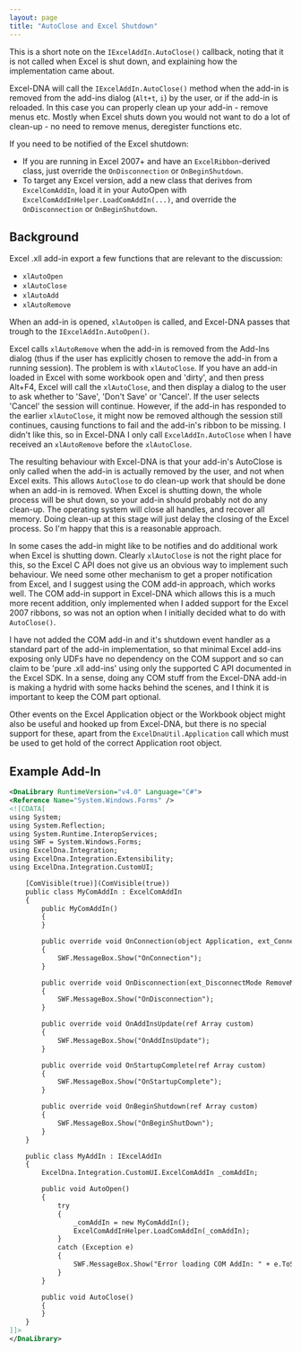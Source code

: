 ```yaml
---
layout: page
title: "AutoClose and Excel Shutdown"
---
```

This is a short note on the `IExcelAddIn.AutoClose()` callback, noting that it is not called when Excel is shut down, and explaining how the implementation came about.

Excel-DNA will call the `IExcelAddIn.AutoClose()` method when the add-in is removed from the add-ins dialog (`Alt+t`, `i`) by the user, or if the add-in is reloaded. In this case you can properly clean up your add-in - remove menus etc. Mostly when Excel shuts down you would not want to do a lot of clean-up - no need to remove menus, deregister functions etc.

If you need to be notified of the Excel shutdown:
- If you are running in Excel 2007+ and have an `ExcelRibbon`-derived
class, just override the `OnDisconnection` or `OnBeginShutdown`.
- To target any Excel version, add a new class that derives from `ExcelComAddIn`, load it in your AutoOpen with `ExcelComAddInHelper.LoadComAddIn(...)`, and override the `OnDisconnection` or `OnBeginShutdown`.

## Background

Excel .xll add-in export a few functions that are relevant to the discussion:
- `xlAutoOpen`
- `xlAutoClose`
- `xlAutoAdd`
- `xlAutoRemove`

When an add-in is opened, `xlAutoOpen` is called, and Excel-DNA passes that trough to the `IExcelAddIn.AutoOpen()`.

Excel calls `xlAutoRemove` when the add-in is removed from the Add-Ins dialog (thus if the user has explicitly chosen to remove the add-in from a running session). The problem is with `xlAutoClose`. If you have an add-in loaded in Excel with some workbook open and 'dirty', and then press Alt+F4, Excel will call the `xlAutoClose`, and then display a dialog to the user to ask whether to 'Save', 'Don't Save' or 'Cancel'. If the user selects 'Cancel' the session will continue. However, if the add-in has responded to the earlier `xlAutoClose`, it might now be removed although the session still continues, causing functions to fail and the add-in's ribbon to be missing. I didn't like this, so in Excel-DNA I only call `ExcelAddIn.AutoClose` when I have received an `xlAutoRemove` before the `xlAutoClose`.

The resulting behaviour with Excel-DNA is that your add-in's AutoClose is only called when the add-in is actually removed by the user, and not when Excel exits. This allows `AutoClose` to do clean-up work that should be done when an add-in is removed. When Excel is shutting down, the whole process will be shut down, so your add-in should probably not do any clean-up. The operating system will close all handles, and recover all memory. Doing clean-up at this stage will just delay the closing of the Excel process. So I'm happy that this is a reasonable approach.

In some cases the add-in might like to be notifies and do additional work when Excel is shutting down. Clearly `xlAutoClose` is not the right place for this, so the Excel C API does not give us an obvious way to implement such behaviour. We need some other mechanism to get a proper notification from Excel, and I suggest using the COM add-in approach, which works well. The COM add-in support in Excel-DNA which allows this is a much more recent addition, only implemented when I added support for the Excel 2007 ribbons, so was not an option when I initially decided what to do with `AutoClose()`.

I have not added the COM add-in and it's shutdown event handler as a standard part of the add-in implementation, so that minimal Excel add-ins exposing only UDFs have no dependency on the COM support and so can claim to be 'pure .xll add-ins' using only the supported C API documented in the Excel SDK. In a sense, doing any COM stuff from the Excel-DNA add-in is making a hydrid with some hacks behind the scenes, and I think it is important to keep the COM part optional.

Other events on the Excel Application object or the Workbook object might also be useful and hooked up from Excel-DNA, but there is no special support for these, apart from the `ExcelDnaUtil.Application` call which must be used to get hold of the correct Application root object.

## Example Add-In

```xml
<DnaLibrary RuntimeVersion="v4.0" Language="C#">
<Reference Name="System.Windows.Forms" />
<![CDATA[
using System;
using System.Reflection;
using System.Runtime.InteropServices;
using SWF = System.Windows.Forms;
using ExcelDna.Integration;
using ExcelDna.Integration.Extensibility;
using ExcelDna.Integration.CustomUI;

    [ComVisible(true)](ComVisible(true))
    public class MyComAddIn : ExcelComAddIn
    {
        public MyComAddIn()
        {
        }

        public override void OnConnection(object Application, ext_ConnectMode ConnectMode, object AddInInst, ref Array custom)
        {
            SWF.MessageBox.Show("OnConnection");
        }

        public override void OnDisconnection(ext_DisconnectMode RemoveMode, ref Array custom)
        {
            SWF.MessageBox.Show("OnDisconnection");
        }

        public override void OnAddInsUpdate(ref Array custom)
        {
            SWF.MessageBox.Show("OnAddInsUpdate");
        }

        public override void OnStartupComplete(ref Array custom)
        {
            SWF.MessageBox.Show("OnStartupComplete");
        }

        public override void OnBeginShutdown(ref Array custom)
        {
            SWF.MessageBox.Show("OnBeginShutDown");
        }
    }

    public class MyAddIn : IExcelAddIn
    {
        ExcelDna.Integration.CustomUI.ExcelComAddIn _comAddIn;

        public void AutoOpen()
        {
            try
            {
                _comAddIn = new MyComAddIn();
                ExcelComAddInHelper.LoadComAddIn(_comAddIn);
            }
            catch (Exception e)
            {
                SWF.MessageBox.Show("Error loading COM AddIn: " + e.ToString());
            }
        }

        public void AutoClose()
        {
        }
    }
]]>
</DnaLibrary>
```
